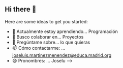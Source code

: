 ## Hi there 👋

Here are some ideas to get you started:

- 🌱 Actualmente estoy aprendiendo... Programación
- 👯 Busco colaborar en... Proyectos
- 💬 Pregúntame sobre... lo que quieras
- 📫 Cómo contactarme: ... joseluis.martinezmenendez@educa.madrid.org
- 😄 Pronombres: ... Joselu
-->
